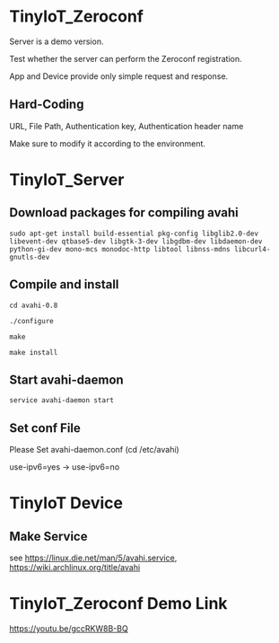 # TinyIoT_Zeroconf

  Server is a demo version.

  Test whether the server can perform the Zeroconf registration.
  
  App and Device provide only simple request and response.
  
  ## Hard-Coding
  URL, File Path, Authentication key, Authentication header name
  
  Make sure to modify it according to the environment.
    
  
  
  
# TinyIoT_Server

  ## Download packages for compiling avahi
  
  ```
  sudo apt-get install build-essential pkg-config libglib2.0-dev libevent-dev qtbase5-dev libgtk-3-dev libgdbm-dev libdaemon-dev python-gi-dev mono-mcs monodoc-http libtool libnss-mdns libcurl4-gnutls-dev
  ```
  
  
  ## Compile and install
  
  ```
  cd avahi-0.8
  ```
  
  
  ```
  ./configure
  ```
  
  
  ```
  make
  ```
  
  
  ```
  make install
  ```
  
  
  ## Start avahi-daemon
  ```
  service avahi-daemon start
  ```
  
  
  ## Set conf File
  
  Please Set avahi-daemon.conf (cd /etc/avahi)
  
  use-ipv6=yes -> use-ipv6=no
  
 # TinyIoT Device
 
  ## Make Service
  
  see https://linux.die.net/man/5/avahi.service, https://wiki.archlinux.org/title/avahi
 

# TinyIoT_Zeroconf Demo Link
  https://youtu.be/gccRKW8B-BQ
